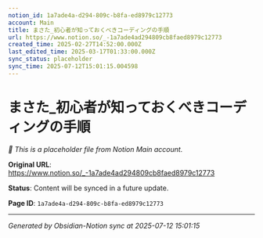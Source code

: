 ```yaml
---
notion_id: 1a7ade4a-d294-809c-b8fa-ed8979c12773
account: Main
title: まさた_初心者が知っておくべきコーディングの手順
url: https://www.notion.so/_-1a7ade4ad294809cb8faed8979c12773
created_time: 2025-02-27T14:52:00.000Z
last_edited_time: 2025-03-17T01:33:00.000Z
sync_status: placeholder
sync_time: 2025-07-12T15:01:15.004598
---
```


# まさた_初心者が知っておくべきコーディングの手順

*🔄 This is a placeholder file from Notion Main account.*

**Original URL**: https://www.notion.so/_-1a7ade4ad294809cb8faed8979c12773

**Status**: Content will be synced in a future update.

**Page ID**: `1a7ade4a-d294-809c-b8fa-ed8979c12773`

---

*Generated by Obsidian-Notion sync at 2025-07-12 15:01:15*
